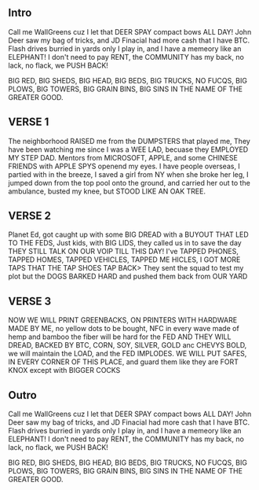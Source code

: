 ## Intro

Call me WallGreens cuz I let that DEER SPAY compact bows ALL DAY!
John Deer saw my bag of tricks, and JD Finacial had more cash that I have BTC.
Flash drives burried in yards only I play in, and I have a memeory like an ELEPHANT!
I don't need to pay RENT, the COMMUNITY has my back, no lack, no flack, we PUSH BACK!

BIG RED, BIG SHEDS, BIG HEAD, 
BIG BEDS, BIG TRUCKS, NO FUCQS, 
BIG PLOWS, BIG TOWERS, BIG GRAIN BINS, 
BIG SINS IN THE NAME OF THE GREATER GOOD.

## VERSE 1

The neighborhood RAISED me from the DUMPSTERS that played me, 
They have been watching me since I was a WEE LAD, becuase they EMPLOYED MY STEP DAD.
Mentors from MICROSOFT, APPLE, and some CHINESE FRIENDS with APPLE SPYS openend my eyes.
I have people overseas, I partied with in the breeze, I saved a girl from NY when she broke her leg, 
I jumped down from the top pool onto the ground, and carried her out to the ambulance, busted my knee, but STOOD LIKE AN OAK TREE.

## VERSE 2

Planet Ed, got caught up with some BIG DREAD with a BUYOUT THAT LED TO THE FEDS,
Just kids, with BIG LIDS, they called us in to save the day THEY STILL TALK ON OUR VOIP TILL THIS DAY!
I've TAPPED PHONES, TAPPED HOMES, TAPPED VEHICLES, TAPPED ME HICLES, I GOT MORE TAPS THAT THE TAP SHOES TAP BACK>
They sent the squad to test my plot but the DOGS BARKED HARD and pushed them back from OUR YARD

## VERSE 3

NOW WE WILL PRINT GREENBACKS, ON PRINTERS WITH HARDWARE MADE BY ME, no yellow dots to be bought, 
NFC in every wave made of hemp and bamboo the fiber will be hard for the FED AND THEY WILL DREAD,
BACKED BY BTC, CORN, SOY, SILVER, GOLD anc CHEVYS BOLD, we will maintain the LOAD, and the FED IMPLODES.
WE WILL PUT SAFES, IN EVERY CORNER OF THIS PLACE, and guard them like they are FORT KNOX except with BIGGER COCKS

## Outro

Call me WallGreens cuz I let that DEER SPAY compact bows ALL DAY!
John Deer saw my bag of tricks, and JD Finacial had more cash that I have BTC.
Flash drives burried in yards only I play in, and I have a memeory like an ELEPHANT!
I don't need to pay RENT, the COMMUNITY has my back, no lack, no flack, we PUSH BACK!

BIG RED, BIG SHEDS, BIG HEAD, 
BIG BEDS, BIG TRUCKS, NO FUCQS, 
BIG PLOWS, BIG TOWERS, BIG GRAIN BINS, 
BIG SINS IN THE NAME OF THE GREATER GOOD.
